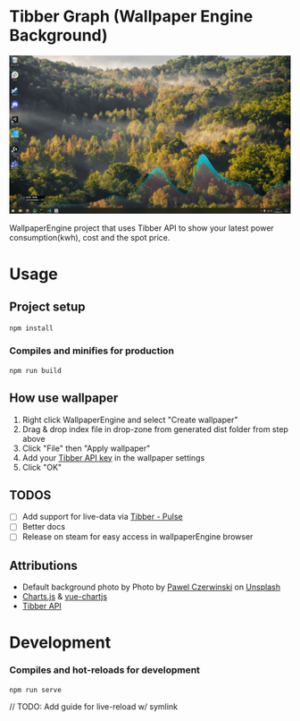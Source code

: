 # Tibber Graph (Wallpaper Engine Background)

![Preview of wallpaper](public/preview-big.png?raw=true "Preview of wallpaper")

WallpaperEngine project that uses Tibber API to show your latest power consumption(kwh), cost and the spot price.

# Usage
## Project setup
```
npm install
```

### Compiles and minifies for production
```
npm run build
```

## How use wallpaper
1. Right click WallpaperEngine and select "Create wallpaper" 
2. Drag & drop index file in drop-zone from generated dist folder from step above
3. Click "File" then "Apply wallpaper"
4. Add your [Tibber API key](https://developer.tibber.com/settings/accesstoken) in the wallpaper settings
5. Click "OK"

## TODOS
- [ ] Add support for live-data via [Tibber - Pulse](https://tibber.com/no/store/produkt/pulse)
- [ ] Better docs
- [ ] Release on steam for easy access in wallpaperEngine browser

## Attributions
- Default background photo by Photo by <a href="https://unsplash.com/@pawel_czerwinski?utm_source=unsplash&utm_medium=referral&utm_content=creditCopyText">Pawel Czerwinski</a> on <a href="https://unsplash.com/collections/10591125/pawel-czerwinski?utm_source=unsplash&utm_medium=referral&utm_content=creditCopyText">Unsplash</a>
- [Charts.js](https://github.com/chartjs/Chart.js) & [vue-chartjs](https://github.com/apertureless/vue-chartjs)
- [Tibber API](https://developer.tibber.com/docs/overview)
  

# Development
### Compiles and hot-reloads for development
```
npm run serve
```

// TODO: Add guide for live-reload w/ symlink
